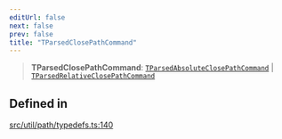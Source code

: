 ```yaml
---
editUrl: false
next: false
prev: false
title: "TParsedClosePathCommand"
---
```


> **TParsedClosePathCommand**: [`TParsedAbsoluteClosePathCommand`](/api/namespaces/util/type-aliases/tparsedabsoluteclosepathcommand/) \| [`TParsedRelativeClosePathCommand`](/api/namespaces/util/type-aliases/tparsedrelativeclosepathcommand/)

## Defined in

[src/util/path/typedefs.ts:140](https://github.com/fabricjs/fabric.js/blob/v6.0.0-rc4/src/util/path/typedefs.ts#L140)
